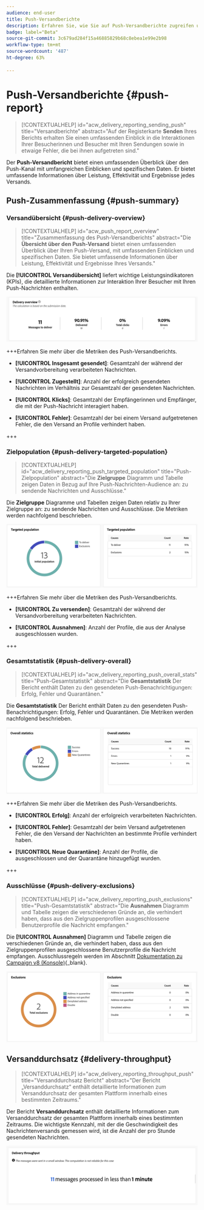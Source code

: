 ```yaml
---
audience: end-user
title: Push-Versandberichte
description: Erfahren Sie, wie Sie auf Push-Versandberichte zugreifen und diese verwenden können
badge: label="Beta"
source-git-commit: 3c679ad284f15a46885829b68c8ebea1e99e2b98
workflow-type: tm+mt
source-wordcount: '487'
ht-degree: 63%

---
```


# Push-Versandberichte {#push-report}

>[!CONTEXTUALHELP]
>id="acw_delivery_reporting_sending_push"
>title="Versandberichte"
>abstract="Auf der Registerkarte **Senden** Ihres Berichts erhalten Sie einen umfassenden Einblick in die Interaktionen Ihrer Besucherinnen und Besucher mit Ihren Sendungen sowie in etwaige Fehler, die bei ihnen aufgetreten sind."

Der **Push-Versandbericht** bietet einen umfassenden Überblick über den Push-Kanal mit umfangreichen Einblicken und spezifischen Daten. Er bietet umfassende Informationen über Leistung, Effektivität und Ergebnisse jedes Versands.

## Push-Zusammenfassung {#push-summary}

### Versandübersicht {#push-delivery-overview}

>[!CONTEXTUALHELP]
>id="acw_push_report_overview"
>title="Zusammenfassung des Push-Versandberichts"
>abstract="Die **Übersicht über den Push-Versand** bietet einen umfassenden Überblick über Ihren Push-Versand, mit umfassenden Einblicken und spezifischen Daten. Sie bietet umfassende Informationen über Leistung, Effektivität und Ergebnisse Ihres Versands."

Die **[!UICONTROL Versandübersicht]** liefert wichtige Leistungsindikatoren (KPIs), die detaillierte Informationen zur Interaktion Ihrer Besucher mit Ihren Push-Nachrichten enthalten.

![](assets/reporting_push_3.png)

+++Erfahren Sie mehr über die Metriken des Push-Versandberichts.

* **[!UICONTROL Insgesamt gesendet]**: Gesamtzahl der während der Versandvorbereitung verarbeiteten Nachrichten.

* **[!UICONTROL Zugestellt]**: Anzahl der erfolgreich gesendeten Nachrichten im Verhältnis zur Gesamtzahl der gesendeten Nachrichten.

* **[!UICONTROL Klicks]**: Gesamtzahl der Empfängerinnen und Empfänger, die mit der Push-Nachricht interagiert haben.

* **[!UICONTROL Fehler]**: Gesamtzahl der bei einem Versand aufgetretenen Fehler, die den Versand an Profile verhindert haben.

+++

### Zielpopulation {#push-delivery-targeted-population}

>[!CONTEXTUALHELP]
>id="acw_delivery_reporting_push_targeted_population"
>title="Push-Zielpopulation"
>abstract="Die **Zielgruppe** Diagramm und Tabelle zeigen Daten in Bezug auf Ihre Push-Nachrichten-Audience an: zu sendende Nachrichten und Ausschlüsse."

Die **Zielgruppe** Diagramme und Tabellen zeigen Daten relativ zu Ihrer Zielgruppe an: zu sendende Nachrichten und Ausschlüsse. Die Metriken werden nachfolgend beschrieben.

![](assets/reporting_push_4.png)

+++Erfahren Sie mehr über die Metriken des Push-Versandberichts.

* **[!UICONTROL Zu versenden]**: Gesamtzahl der während der Versandvorbereitung verarbeiteten Nachrichten.

* **[!UICONTROL Ausnahmen]**: Anzahl der Profile, die aus der Analyse ausgeschlossen wurden.

+++

### Gesamtstatistik {#push-delivery-overall}


>[!CONTEXTUALHELP]
>id="acw_delivery_reporting_push_overall_stats"
>title="Push-Gesamtstatistik"
>abstract="Die **Gesamtstatistik** Der Bericht enthält Daten zu den gesendeten Push-Benachrichtigungen: Erfolg, Fehler und Quarantänen."

Die **Gesamtstatistik** Der Bericht enthält Daten zu den gesendeten Push-Benachrichtigungen: Erfolg, Fehler und Quarantänen. Die Metriken werden nachfolgend beschrieben.

![](assets/reporting_push_5.png)

+++Erfahren Sie mehr über die Metriken des Push-Versandberichts.

* **[!UICONTROL Erfolg]**: Anzahl der erfolgreich verarbeiteten Nachrichten.

* **[!UICONTROL Fehler]**: Gesamtzahl der beim Versand aufgetretenen Fehler, die den Versand der Nachrichten an bestimmte Profile verhindert haben.

* **[!UICONTROL Neue Quarantäne]**: Anzahl der Profile, die ausgeschlossen und der Quarantäne hinzugefügt wurden.

+++

### Ausschlüsse {#push-delivery-exclusions}


>[!CONTEXTUALHELP]
>id="acw_delivery_reporting_push_exclusions"
>title="Push-Gesamtstatistik"
>abstract="Die **Ausnahmen** Diagramm und Tabelle zeigen die verschiedenen Gründe an, die verhindert haben, dass aus den Zielgruppenprofilen ausgeschlossene Benutzerprofile die Nachricht empfangen."

Die **[!UICONTROL Ausnahmen]** Diagramm und Tabelle zeigen die verschiedenen Gründe an, die verhindert haben, dass aus den Zielgruppenprofilen ausgeschlossene Benutzerprofile die Nachricht empfangen. Ausschlussregeln werden im Abschnitt [Dokumentation zu Campaign v8 (Konsole)](https://experienceleague.adobe.com/docs/campaign/campaign-v8/send/failures/delivery-failures.html#push-error-types){_blank}.


![](assets/reporting_push_6.png)

## Versanddurchsatz {#delivery-throughput}

>[!CONTEXTUALHELP]
>id="acw_delivery_reporting_throughput_push"
>title="Versanddurchsatz Bericht"
>abstract="Der Bericht „Versanddurchsatz“ enthält detaillierte Informationen zum Versanddurchsatz der gesamten Plattform innerhalb eines bestimmten Zeitraums."

Der Bericht **Versanddurchsatz** enthält detaillierte Informationen zum Versanddurchsatz der gesamten Plattform innerhalb eines bestimmten Zeitraums. Die wichtigste Kennzahl, mit der die Geschwindigkeit des Nachrichtenversands gemessen wird, ist die Anzahl der pro Stunde gesendeten Nachrichten.

![](assets/reporting_push_2.png)
